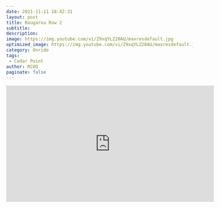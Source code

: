 ```yaml
---
date: 2021-11-11 18:42:31
layout: post
title: Rougarou Row 2
subtitle:
description:
image: https://img.youtube.com/vi/Z9xqYLZ20AU/maxresdefault.jpg
optimized_image: https://img.youtube.com/vi/Z9xqYLZ20AU/maxresdefault.jpg
category: Onride
tags:
 - Cedar Point
author: RCOD
paginate: false
---
```


<iframe width="560" height="315" src="https://www.youtube.com/embed/Z9xqYLZ20AU" title="YouTube video player" frameborder="0" allow="accelerometer; autoplay; clipboard-write; encrypted-media; gyroscope; picture-in-picture" allowfullscreen></iframe>